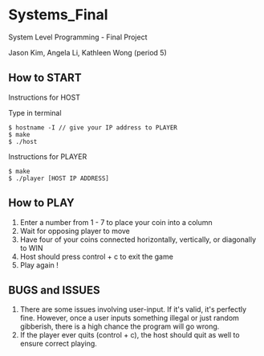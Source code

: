 # Systems_Final
System Level Programming - Final Project

Jason Kim, Angela Li, Kathleen Wong (period 5)

## How to START

Instructions for HOST

Type in terminal
```
$ hostname -I // give your IP address to PLAYER
$ make
$ ./host
```
Instructions for PLAYER
```
$ make
$ ./player [HOST IP ADDRESS]
```

## How to PLAY

1. Enter a number from 1 - 7 to place your coin into a column
2. Wait for opposing player to move
3. Have four of your coins connected horizontally, vertically, or diagonally to WIN
4. Host should press control + c to exit the game
5. Play again !

## BUGS and ISSUES

1. There are some issues involving user-input. If it's valid, it's perfectly fine. However, once a user inputs something illegal or just random gibberish, there is a high chance the program will go wrong.
2. If the player ever quits (control + c), the host should quit as well to ensure correct playing. 
